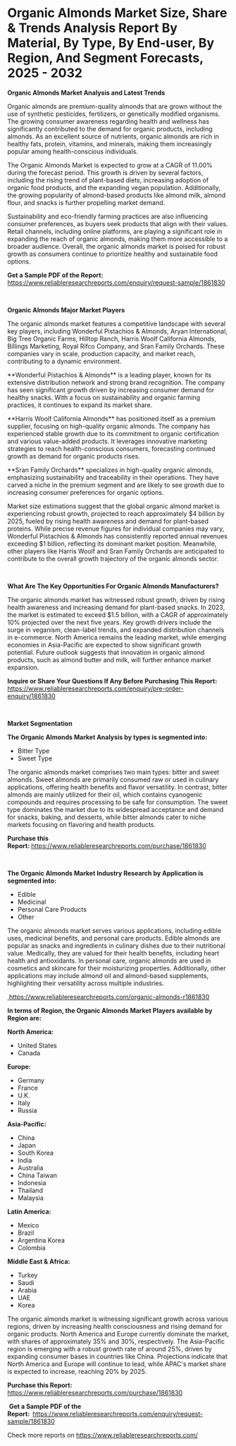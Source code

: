 <p><h1>Organic Almonds Market Size, Share & Trends Analysis Report By Material, By Type, By End-user, By Region, And Segment Forecasts, 2025 - 2032</h1></p><p><strong>Organic Almonds Market Analysis and Latest Trends</strong></p>
<p><p>Organic almonds are premium-quality almonds that are grown without the use of synthetic pesticides, fertilizers, or genetically modified organisms. The growing consumer awareness regarding health and wellness has significantly contributed to the demand for organic products, including almonds. As an excellent source of nutrients, organic almonds are rich in healthy fats, protein, vitamins, and minerals, making them increasingly popular among health-conscious individuals.</p><p>The Organic Almonds Market is expected to grow at a CAGR of 11.00% during the forecast period. This growth is driven by several factors, including the rising trend of plant-based diets, increasing adoption of organic food products, and the expanding vegan population. Additionally, the growing popularity of almond-based products like almond milk, almond flour, and snacks is further propelling market demand. </p><p>Sustainability and eco-friendly farming practices are also influencing consumer preferences, as buyers seek products that align with their values. Retail channels, including online platforms, are playing a significant role in expanding the reach of organic almonds, making them more accessible to a broader audience. Overall, the organic almonds market is poised for robust growth as consumers continue to prioritize healthy and sustainable food options.</p></p>
<p><strong>Get a Sample PDF of the Report:&nbsp;</strong> <a href="https://www.reliableresearchreports.com/enquiry/request-sample/1861830?utm_campaign=2328&utm_medium=2&utm_source=Github&utm_content=ia&utm_term=14022025&utm_id=organic-almonds">https://www.reliableresearchreports.com/enquiry/request-sample/1861830</a></p>
<p>&nbsp;</p>
<p><strong>Organic Almonds Major Market Players</strong></p>
<p><p>The organic almonds market features a competitive landscape with several key players, including Wonderful Pistachios & Almonds, Aryan International, Big Tree Organic Farms, Hilltop Ranch, Harris Woolf California Almonds, Billings Marketing, Royal Rifco Company, and Sran Family Orchards. These companies vary in scale, production capacity, and market reach, contributing to a dynamic environment.</p><p>**Wonderful Pistachios & Almonds** is a leading player, known for its extensive distribution network and strong brand recognition. The company has seen significant growth driven by increasing consumer demand for healthy snacks. With a focus on sustainability and organic farming practices, it continues to expand its market share.</p><p>**Harris Woolf California Almonds** has positioned itself as a premium supplier, focusing on high-quality organic almonds. The company has experienced stable growth due to its commitment to organic certification and various value-added products. It leverages innovative marketing strategies to reach health-conscious consumers, forecasting continued growth as demand for organic products rises.</p><p>**Sran Family Orchards** specializes in high-quality organic almonds, emphasizing sustainability and traceability in their operations. They have carved a niche in the premium segment and are likely to see growth due to increasing consumer preferences for organic options. </p><p>Market size estimations suggest that the global organic almond market is experiencing robust growth, projected to reach approximately $4 billion by 2025, fueled by rising health awareness and demand for plant-based proteins. While precise revenue figures for individual companies may vary, Wonderful Pistachios & Almonds has consistently reported annual revenues exceeding $1 billion, reflecting its dominant market position. Meanwhile, other players like Harris Woolf and Sran Family Orchards are anticipated to contribute to the overall growth trajectory of the organic almonds sector.</p></p>
<p>&nbsp;</p>
<p><strong>What Are The Key Opportunities For Organic Almonds Manufacturers?</strong></p>
<p><p>The organic almonds market has witnessed robust growth, driven by rising health awareness and increasing demand for plant-based snacks. In 2023, the market is estimated to exceed $1.5 billion, with a CAGR of approximately 10% projected over the next five years. Key growth drivers include the surge in veganism, clean-label trends, and expanded distribution channels in e-commerce. North America remains the leading market, while emerging economies in Asia-Pacific are expected to show significant growth potential. Future outlook suggests that innovation in organic almond products, such as almond butter and milk, will further enhance market expansion.</p></p>
<p><strong>Inquire or Share Your Questions If Any Before Purchasing This Report:</strong> <a href="https://www.reliableresearchreports.com/enquiry/pre-order-enquiry/1861830?utm_campaign=2328&utm_medium=2&utm_source=Github&utm_content=ia&utm_term=14022025&utm_id=organic-almonds">https://www.reliableresearchreports.com/enquiry/pre-order-enquiry/1861830</a></p>
<p>&nbsp;</p>
<p><strong>Market Segmentation</strong></p>
<p><strong>The Organic Almonds Market Analysis by types is segmented into:</strong></p>
<p><ul><li>Bitter Type</li><li>Sweet Type</li></ul></p>
<p><p>The organic almonds market comprises two main types: bitter and sweet almonds. Sweet almonds are primarily consumed raw or used in culinary applications, offering health benefits and flavor versatility. In contrast, bitter almonds are mainly utilized for their oil, which contains cyanogenic compounds and requires processing to be safe for consumption. The sweet type dominates the market due to its widespread acceptance and demand for snacks, baking, and desserts, while bitter almonds cater to niche markets focusing on flavoring and health products.</p></p>
<p><strong>Purchase this Report:&nbsp;</strong><a href="https://www.reliableresearchreports.com/purchase/1861830?utm_campaign=2328&utm_medium=2&utm_source=Github&utm_content=ia&utm_term=14022025&utm_id=organic-almonds">https://www.reliableresearchreports.com/purchase/1861830</a></p>
<p>&nbsp;</p>
<p><strong>The Organic Almonds Market Industry Research by Application is segmented into:</strong></p>
<p><ul><li>Edible</li><li>Medicinal</li><li>Personal Care Products</li><li>Other</li></ul></p>
<p><p>The organic almonds market serves various applications, including edible uses, medicinal benefits, and personal care products. Edible almonds are popular as snacks and ingredients in culinary dishes due to their nutritional value. Medically, they are valued for their health benefits, including heart health and antioxidants. In personal care, organic almonds are used in cosmetics and skincare for their moisturizing properties. Additionally, other applications may include almond oil and almond-based supplements, highlighting their versatility across multiple industries.</p></p>
<p><a href="https://www.reliableresearchreports.com/organic-almonds-r1861830?utm_campaign=2328&utm_medium=2&utm_source=Github&utm_content=ia&utm_term=14022025&utm_id=organic-almonds">&nbsp;https://www.reliableresearchreports.com/organic-almonds-r1861830</a></p>
<p><strong>In terms of Region, the Organic Almonds Market Players available by Region are:</strong></p>
<p>
    <p> <strong> North America: </strong>
        <ul>
            <li>United States</li>
            <li>Canada</li>
        </ul>
        </p> 
    <p> <strong> Europe: </strong>
        <ul>
            <li>Germany</li>
            <li>France</li>
            <li>U.K.</li>
            <li>Italy</li>
            <li>Russia</li>
        </ul>
        </p> 
    <p> <strong> Asia-Pacific: </strong>
        <ul>
            <li>China</li>
            <li>Japan</li>
            <li>South Korea</li>
            <li>India</li>
            <li>Australia</li>
            <li>China Taiwan</li>
            <li>Indonesia</li>
            <li>Thailand</li>
            <li>Malaysia</li>
        </ul>
        </p> 
    <p> <strong> Latin America: </strong>
        <ul>
            <li>Mexico</li>
            <li>Brazil</li>
            <li>Argentina Korea</li>
            <li>Colombia</li>
        </ul>
        </p> 
    <p> <strong> Middle East & Africa: </strong>
        <ul>
            <li>Turkey</li>
            <li>Saudi</li>
            <li>Arabia</li>
            <li>UAE</li>
            <li>Korea</li>
        </ul>
    </p>
    </p>
<p><p>The organic almonds market is witnessing significant growth across various regions, driven by increasing health consciousness and rising demand for organic products. North America and Europe currently dominate the market, with shares of approximately 35% and 30%, respectively. The Asia-Pacific region is emerging with a robust growth rate of around 25%, driven by expanding consumer bases in countries like China. Projections indicate that North America and Europe will continue to lead, while APAC's market share is expected to increase, reaching 20% by 2025.</p></p>
<p><strong>Purchase this Report: </strong><a href="https://www.reliableresearchreports.com/purchase/1861830?utm_campaign=2328&utm_medium=2&utm_source=Github&utm_content=ia&utm_term=14022025&utm_id=organic-almonds">https://www.reliableresearchreports.com/purchase/1861830</a></p>
<p>&nbsp;<strong>Get a Sample PDF of the Report:&nbsp;&nbsp;</strong><a href="https://www.reliableresearchreports.com/enquiry/request-sample/1861830?utm_campaign=2328&utm_medium=2&utm_source=Github&utm_content=ia&utm_term=14022025&utm_id=organic-almonds">https://www.reliableresearchreports.com/enquiry/request-sample/1861830</a></p>
<p><strong></strong></p>
<p>Check more reports on <a href="https://www.reliableresearchreports.com/?utm_campaign=2328&utm_medium=2&utm_source=Github&utm_content=ia&utm_term=14022025&utm_id=organic-almonds">https://www.reliableresearchreports.com/</a></p>
